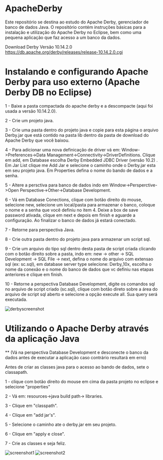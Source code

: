 # ApacheDerby

Este repositório se destina ao estudo do Apache Derby, gerenciador de banco de dados Java. O repositório contém instruções básicas para a instalação e utilização do Apache Derby no Eclipse, bem como uma pequena aplicação que faz acesso a um banco da dados.

Download Derby Versão 10.14.2.0
https://db.apache.org/derby/releases/release-10.14.2.0.cgi

# Instalando e configurando Apache Derby para uso externo (Apache Derby DB no Eclipse)

1 - Baixe a pasta compactada do apache derby e a descompacte (aqui foi usada a versão 10.14.2.0).

2 - Crie um projeto java.

3 - Crie uma pasta dentro do projeto java e copie para esta página o arquivo Derby.jar que está contido na pasta lib dentro da pasta de download do Apache Derby que você baixou.

4 - Para adicionar uma nova definicação de driver vá em: Window->Preferences->Data Management->Connectivity->DriverDefinitions. Clique em add, em Database escolha Derby Embedded JDBC Driver (versão 10.2) .  Em Jar List clique me Add Jar e selecione o caminho onde o Derby.jar esta em seu projeto java. Em Properties defina o nome do bando de dados e a senha.

5 - Altere a persctiva para banco de dados indo em Window->Persperctive->Open Perspective->Other->Database Development.

6 - Vá em Database Conections, clique com botão direito do mouse, selecione new, selecione um local/pasta para armazenar o banco, coloque o nome e a senha que você definiu no item 4. Deixe a box de save password ativada, clique em next e depois em 
finish e aguarde a configuração. Ao finalizar o banco de dados já estará conectado.

7 - Retorne para perspectiva Java.

8 - Crie outra pasta dentro do projeto java para armazenar um script sql.

9 - Crie um arquivo do tipo sql dentro desta pasta de script criada clicando com o botão direito sobre a pasta, indo em: new -> other -> SQL Development -> SQL File -> next, defina o nome do arquivo com extensao sql (ex: sc.sql), em database server type selecione: Derby_10x, escolha o nome da conexão e o nome do banco de dados que vc definiu nas etapas anteriores e clique em finish.

10 - Retorne a perspectiva Database Development, digite os comandos sql no arquivo de script criado (sc.sql), clique com botão direto sobre a área do arquivo de script sql aberto e selecione a opção execute all. Sua query será executada.

![derbyscreenshot](https://user-images.githubusercontent.com/9852787/55071764-4242b680-5068-11e9-9e22-b8c52821618d.png)


# Utilizando o Apache Derby através da aplicação Java

** (Vá na perspectiva Database Development e desconecte o banco da dados antes de executar a aplicação caso contrário resultará em erro)

Antes de criar as classes java para o acesso ao bando de dados, sete o classapath.

1 - clique com botão direito do mouse em cima da pasta projeto no eclipse e selecione "properties" 

2 - Vá em: resources->java build path-> libraries.

3 - Clique em "classpath".

4 - Clique em "add jar's".

5 - Selecione o caminho ate o derby.jar em seu projeto.

6 - Clique em "apply e close".

7 - Crie as classes e seja feliz.

![screenshot1](https://user-images.githubusercontent.com/9852787/55071332-21c62c80-5067-11e9-8c5a-9a2711c17dc5.png)
![screenshot2](https://user-images.githubusercontent.com/9852787/55071338-24c11d00-5067-11e9-9ceb-05e57b0deb90.png)
